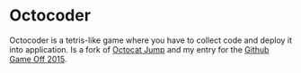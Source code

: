 Octocoder
=========

Octocoder is a tetris-like game where you have to collect code and deploy it
into application. Is a fork of [Octocat Jump](https://github.com/ogoshen/game-off-2012)
and my entry for the [Github Game Off 2015](https://github.com/blog/1972-the-game-has-changed).
